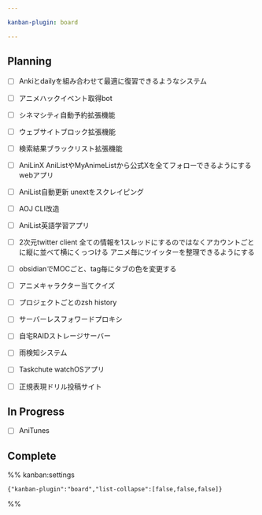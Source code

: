 ```yaml
---

kanban-plugin: board

---
```


## Planning

- [ ] Ankiとdailyを組み合わせて最適に復習できるようなシステム
- [ ] アニメハックイベント取得bot
- [ ] シネマシティ自動予約拡張機能
- [ ] ウェブサイトブロック拡張機能
- [ ] 検索結果ブラックリスト拡張機能
- [ ] AniLinX
	AniListやMyAnimeListから公式Xを全てフォローできるようにするwebアプリ
- [ ] AniList自動更新
	unextをスクレイピング
- [ ] AOJ CLI改造
- [ ] AniList英語学習アプリ
- [ ] 2次元twitter client
	全ての情報を1スレッドにするのではなくアカウントごとに縦に並べて横にくっつける
	アニメ毎にツイッターを整理できるようにする
- [ ] obsidianでMOCごと、tag毎にタブの色を変更する
- [ ] アニメキャラクター当てクイズ
- [ ] プロジェクトごとのzsh history
- [ ] サーバーレスフォワードプロキシ
- [ ] 自宅RAIDストレージサーバー
- [ ] 雨検知システム
- [ ] Taskchute watchOSアプリ
- [ ] 正規表現ドリル投稿サイト


## In Progress

- [ ] AniTunes


## Complete





%% kanban:settings
```
{"kanban-plugin":"board","list-collapse":[false,false,false]}
```
%%
